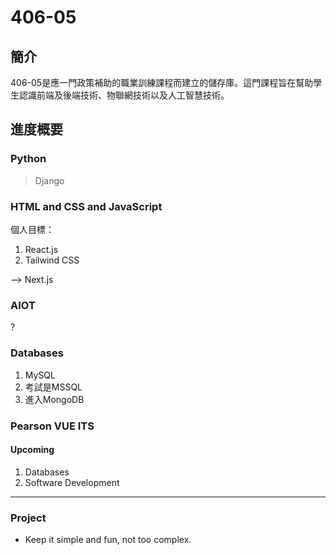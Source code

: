 # 406-05

## 簡介

406-05是應一門政策補助的職業訓練課程而建立的儲存庫。這門課程旨在幫助學生認識前端及後端技術、物聯網技術以及人工智慧技術。

## 進度概要

### Python

> Django

### HTML and CSS and JavaScript

個人目標：

1. React.js
2. Tailwind CSS

--> Next.js

### AIOT

?

### Databases

1. MySQL
2. 考試是MSSQL
3. 進入MongoDB

### Pearson VUE ITS

#### Upcoming

1. Databases
2. Software Development

---

### Project

* Keep it simple and fun, not too complex.

